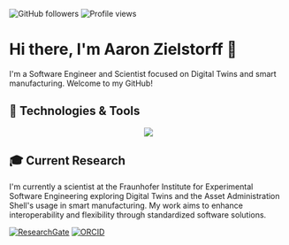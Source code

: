 ![GitHub followers](https://img.shields.io/github/followers/aaronzi?label=Follow&style=social)
![Profile views](https://komarev.com/ghpvc/?username=aaronzi)

# Hi there, I'm Aaron Zielstorff 👋

I'm a Software Engineer and Scientist focused on Digital Twins and smart manufacturing. Welcome to my GitHub!

## 🔧 Technologies & Tools

<div align="center">
    <img src="https://skillicons.dev/icons?i=html,css,javascript,ts,vue,java,cs,python,latex,matlab,php,git,gitlab,github,docker,mysql,mongodb,bash,windows,linux,apple,vuetify,spring,vite,ai,photoshop,blender,postman,vscode,visualstudio,nginx,yarn,md&perline=11" />
</div>

## 🎓 Current Research
I'm currently a scientist at the Fraunhofer Institute for Experimental Software Engineering exploring Digital Twins and the Asset Administration Shell's usage in smart manufacturing. My work aims to enhance interoperability and flexibility through standardized software solutions.

[![ResearchGate](https://img.shields.io/badge/ResearchGate-Follow-blue?style=flat&logo=researchgate&logoColor=white)](https://www.researchgate.net/profile/Aaron-Zielstorff)
[![ORCID](https://img.shields.io/badge/ORCID-Profile-green?style=flat&logo=orcid&logoColor=white)](https://orcid.org/0009-0001-2476-8415)
